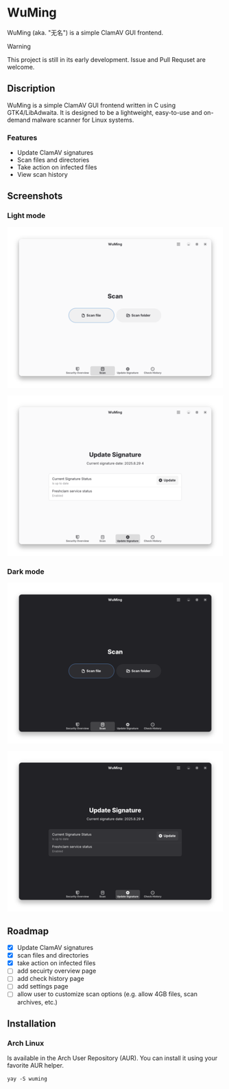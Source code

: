 # WuMing

WuMing (aka. "无名") is a simple ClamAV GUI frontend.

> [!WARNING]
> This project is still in its early development. Issue and Pull Requset are welcome.

## Discription

WuMing is a simple ClamAV GUI frontend written in C using GTK4/LibAdwaita. It is designed to be a lightweight, easy-to-use and on-demand malware scanner for Linux systems.

### Features

- Update ClamAV signatures
- Scan files and directories
- Take action on infected files
- View scan history

## Screenshots

### Light mode

![Scan Page light mode](imgs/scan-light.png)

![Update Page light mode](imgs/update-light.png)

### Dark mode

![Scan Page dark mode](imgs/scan-dark.png)

![Update Page dark mode](imgs/update-dark.png)

## Roadmap

- [x] Update ClamAV signatures
- [x] scan files and directories
- [x] take action on infected files
- [ ] add secuirty overview page
- [ ] add check history page
- [ ] add settings page
- [ ] allow user to customize scan options (e.g. allow 4GB files, scan archives, etc.)

## Installation

### Arch Linux

Is available in the Arch User Repository (AUR). You can install it using your favorite AUR helper.

```
yay -S wuming
```
